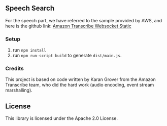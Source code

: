 ## Speech Search
For the speech part, we have referred to the sample provided by AWS, and here is the github link:
[Amazon Transcribe Websocket Static](https://github.com/aws-samples/amazon-transcribe-websocket-static)

### Setup
1. run `npm install`
2. run `npm run-script build` to generate `dist/main.js`.

### Credits

This project is based on code written by Karan Grover from the Amazon Transcribe team, who did the hard work (audio encoding, event stream marshalling).

## License

This library is licensed under the Apache 2.0 License. 

